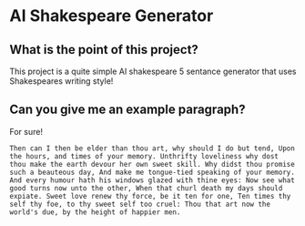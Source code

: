 # AI Shakespeare Generator
## What is the point of this project?
This project is a quite simple AI shakespeare 5 sentance generator that uses Shakespeares writing style!
## Can you give me an example paragraph?
For sure!
```
Then can I then be elder than thou art, why should I do but tend, Upon the hours, and times of your memory. Unthrifty loveliness why dost thou make the earth devour her own sweet skill. Why didst thou promise such a beauteous day, And make me tongue-tied speaking of your memory. And every humour hath his windows glazed with thine eyes: Now see what good turns now unto the other, When that churl death my days should expiate. Sweet love renew thy force, be it ten for one, Ten times thy self thy foe, to thy sweet self too cruel: Thou that art now the world's due, by the height of happier men.
```
